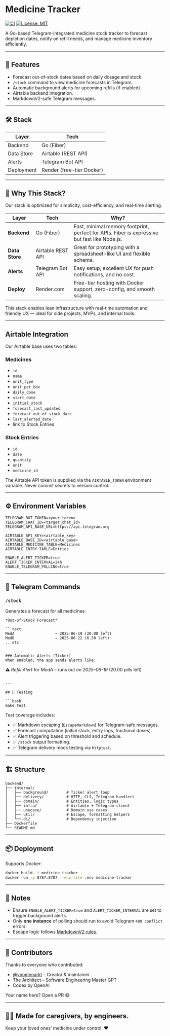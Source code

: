 # Medicine Tracker

[![CI](https://github.com/yourusername/medicine-tracker/actions/workflows/ci.yml/badge.svg)](https://github.com/yourusername/medicine-tracker/actions/workflows/ci.yml)
[![License: MIT](https://img.shields.io/badge/License-MIT-yellow.svg)](LICENSE)

A Go-based Telegram-integrated medicine stock tracker to forecast depletion dates, notify on refill needs, and manage medicine inventory efficiently.

---

## 🚀 Features

* Forecast out-of-stock dates based on daily dosage and stock.
* `/stock` command to view medicine forecasts in Telegram.
* Automatic background alerts for upcoming refills (if enabled).
* Airtable backend integration.
* MarkdownV2-safe Telegram messages.

---

## 🛠️ Stack

| Layer      | Tech                      |
| ---------- | ------------------------- |
| Backend    | Go (Fiber)                |
| Data Store | Airtable (REST API)       |
| Alerts     | Telegram Bot API          |
| Deployment | Render (free-tier Docker) |

---

## 🧱 Why This Stack?

Our stack is optimized for simplicity, cost-efficiency, and real-time alerting.

| Layer          | Tech              | Why?                                                                                         |
| -------------- | ----------------- | -------------------------------------------------------------------------------------------- |
| **Backend**    | Go (Fiber)        | Fast, minimal memory footprint, perfect for APIs. Fiber is expressive but fast like Node.js. |
| **Data Store** | Airtable REST API | Great for prototyping with a spreadsheet-like UI and flexible schema.                        |
| **Alerts**     | Telegram Bot API  | Easy setup, excellent UX for push notifications, and no cost.                                |
| **Deploy**     | Render.com        | Free-tier hosting with Docker support, zero-config, and smooth scaling.                      |

This stack enables lean infrastructure with real-time automation and friendly UX — ideal for side projects, MVPs, and internal tools.

---

## Airtable Integration

Our Airtable base uses two tables:

### Medicines

* `id`
* `name`
* `unit_type`
* `unit_per_box`
* `daily_dose`
* `start_date`
* `initial_stock`
* `forecast_last_updated`
* `forecast_out_of_stock_date`
* `last_alerted_date`
* link to Stock Entries

### Stock Entries

* `id`
* `date`
* `quantity`
* `unit`
* `medicine_id`

The Airtable API token is supplied via the `AIRTABLE_TOKEN` environment variable. Never commit secrets to version control.

---

## ⚙️ Environment Variables

```
TELEGRAM_BOT_TOKEN=<your_token>
TELEGRAM_CHAT_ID=<target_chat_id>
TELEGRAM_API_BASE_URL=https://api.telegram.org

AIRTABLE_API_KEY=<airtable_key>
AIRTABLE_BASE_ID=<airtable_base>
AIRTABLE_MEDICINE_TABLE=Medicines
AIRTABLE_ENTRY_TABLE=Entries

ENABLE_ALERT_TICKER=true
ALERT_TICKER_INTERVAL=24h
ENABLE_TELEGRAM_POLLING=true
```

---

## 💬 Telegram Commands

### `/stock`

Generates a forecast for all medicines:

````
*Out-of-Stock Forecast*

```text
MedA                  → 2025-06-19 (20.00 left)
MedB                  → 2025-06-22 (6.50 left)
...etc
````

```

### Automatic Alerts (Ticker)
When enabled, the app sends alerts like:

```

⚠️ *Refill Alert* for *MedA* – runs out on *2025-06-19*
(20.00 pills left)

````

---

## 🧪 Testing

```bash
make test
````

Test coverage includes:

* ✅ Markdown escaping (`EscapeMarkdown`) for Telegram-safe messages.
* ✅ Forecast computation (initial stock, entry logs, fractional doses).
* ✅ Alert triggering based on threshold and schedule.
* ✅ `/stock` output formatting.
* ✅ Telegram delivery mock testing via `httptest`.

---

## 🏗️ Structure

```
backend/
├── internal/
│   ├── background/        # Ticker alert loop
│   ├── delivery/          # HTTP, CLI, Telegram handlers
│   ├── domain/            # Entities, logic types
│   ├── infra/             # Airtable + Telegram client
│   ├── usecase/           # Domain use cases
│   ├── util/              # Escape, formatting helpers
│   └── di/                # Dependency injection
├── Dockerfile
└── README.md
```

---

## 📦 Deployment

Supports Docker:

```bash
docker build -t medicine-tracker .
docker run -p 8787:8787 --env-file .env medicine-tracker
```

---

## 📣 Notes

* Ensure `ENABLE_ALERT_TICKER=true` and `ALERT_TICKER_INTERVAL` are set to trigger background alerts.
* Only **one instance** of polling should run to avoid Telegram `409 conflict` errors.
* Escape logic follows [MarkdownV2 rules](https://core.telegram.org/bots/api#markdownv2-style).

---

## 👥 Contributors

Thanks to everyone who contributed:

* [@ynomenarkt](https://github.com/nomenarkt) – Creator & maintainer
* The Architect – Software Engineering Master GPT
* Codex by OpenAI

Your name here? Open a PR 😄

---

## 👨‍⚕️ Made for caregivers, by engineers.

Keep your loved ones’ medicine under control. ❤️
